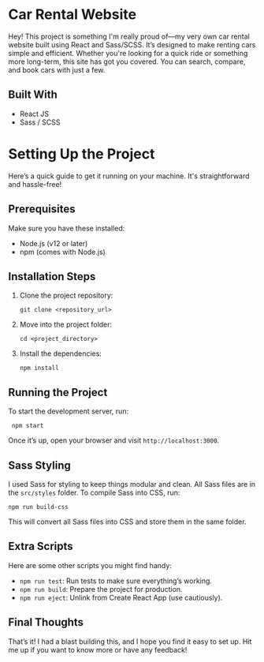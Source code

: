 # Car Rental Website

Hey! This project is something I'm really proud of—my very own car rental website built using React and Sass/SCSS. It’s designed to make renting cars simple and efficient. Whether you're looking for a quick ride or something more long-term, this site has got you covered. You can search, compare, and book cars with just a few.

## Built With

- React JS
- Sass / SCSS

# Setting Up the Project

Here’s a quick guide to get it running on your machine. It's straightforward and hassle-free!

## Prerequisites

Make sure you have these installed:

- Node.js (v12 or later)
- npm (comes with Node.js)

## Installation Steps

1. Clone the project repository:

   ```
   git clone <repository_url>
   ```

2. Move into the project folder:

   ```
   cd <project_directory>
   ```

3. Install the dependencies:

   ```
   npm install
   ```

## Running the Project

To start the development server, run:

```
 npm start
```

Once it’s up, open your browser and visit `http://localhost:3000`.

## Sass Styling

I used Sass for styling to keep things modular and clean. All Sass files are in the `src/styles` folder.
To compile Sass into CSS, run:

```
npm run build-css
```

This will convert all Sass files into CSS and store them in the same folder.

## Extra Scripts

Here are some other scripts you might find handy:

- `npm run test`: Run tests to make sure everything’s working.
- `npm run build`: Prepare the project for production.
- `npm run eject`: Unlink from Create React App (use cautiously).

## Final Thoughts

That’s it! I had a blast building this, and I hope you find it easy to set up. Hit me up if you want to know more or have any feedback!
